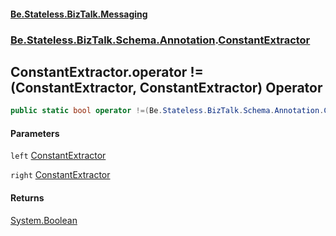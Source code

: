 #### [Be.Stateless.BizTalk.Messaging](README.md 'README')
### [Be.Stateless.BizTalk.Schema.Annotation](Be.Stateless.BizTalk.Schema.Annotation.md 'Be.Stateless.BizTalk.Schema.Annotation').[ConstantExtractor](ConstantExtractor.md 'Be.Stateless.BizTalk.Schema.Annotation.ConstantExtractor')

## ConstantExtractor.operator !=(ConstantExtractor, ConstantExtractor) Operator

```csharp
public static bool operator !=(Be.Stateless.BizTalk.Schema.Annotation.ConstantExtractor left, Be.Stateless.BizTalk.Schema.Annotation.ConstantExtractor right);
```
#### Parameters

<a name='Be.Stateless.BizTalk.Schema.Annotation.ConstantExtractor.op_Inequality(Be.Stateless.BizTalk.Schema.Annotation.ConstantExtractor,Be.Stateless.BizTalk.Schema.Annotation.ConstantExtractor).left'></a>

`left` [ConstantExtractor](ConstantExtractor.md 'Be.Stateless.BizTalk.Schema.Annotation.ConstantExtractor')

<a name='Be.Stateless.BizTalk.Schema.Annotation.ConstantExtractor.op_Inequality(Be.Stateless.BizTalk.Schema.Annotation.ConstantExtractor,Be.Stateless.BizTalk.Schema.Annotation.ConstantExtractor).right'></a>

`right` [ConstantExtractor](ConstantExtractor.md 'Be.Stateless.BizTalk.Schema.Annotation.ConstantExtractor')

#### Returns
[System.Boolean](https://docs.microsoft.com/en-us/dotnet/api/System.Boolean 'System.Boolean')